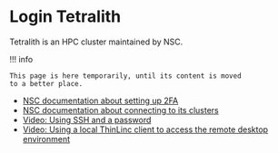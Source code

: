 # Login Tetralith

Tetralith is an HPC cluster maintained by NSC.

!!! info

    This page is here temporarily, until its content is moved
    to a better place.

- [NSC documentation about setting up 2FA](https://www.nsc.liu.se/support/2fa/)
- [NSC documentation about connecting to its clusters](https://www.nsc.liu.se/support/2fa/clients/)
- [Video: Using SSH and a password](https://youtu.be/wtGIzSBiulY)
- [Video: Using a local ThinLinc client to access the remote desktop environment](https://youtu.be/JsHzQSFNGxY)
